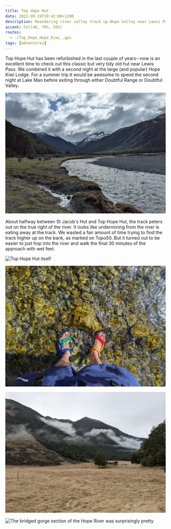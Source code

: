 ```yaml
---
title: Top Hope Hut
date: 2022-09-24T19:42:00+1200
description: Meandering river valley track up Hope Valley near Lewis Pass
accent: hsl(40, 70%, 50%)
routes:
  - ./Top_Hope_Hope_Kiwi_.gpx
tags: [adventures]
---
```


Top Hope Hut has been refurbished in the last couple of years--now is an excellent time to check out this classic but very tidy old hut near Lewis Pass. We combined it with a second night at the large (and popular) Hope Kiwi Lodge. For a summer trip it would be awesome to spend the second night at Lake Man before exiting through either Doubtful Range or Doubtful Valley.

![Looking up Hope Valley shortly before reaching St Jacob's Hut](./PXL_20220924_031810327.jpg)

About halfway between St Jacob's Hut and Top Hope Hut, the track peters out on the true right of the river. It looks like undermining from the river is eating away at the track. We wasted a fair amount of time trying to find the track higher up on the bank, as marked on Topo50. But it turned out to be easier to just hop into the river and walk the final 30 minutes of the approach with wet feet.

![Top Hope Hut itself](./PXL_20220924_224748952.jpg)

![The mighty Tevas performed spectacularly for the half hour of river crossings after leaving the hut on our way out](./PXL_20220924_233129186.jpg)

![Hope Kiwi Lodge with its lovely open surroundings. I went here for my first ever tramp; this is the first time I have revisited a hut!](./PXL_20220925_195823380.jpg)

![The bridged gorge section of the Hope River was surprisingly pretty](./PXL_20220925_202633523.jpg)
